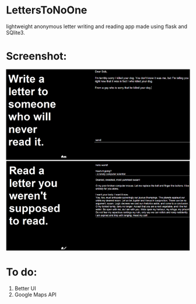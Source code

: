 LettersToNoOne
==============

lightweight anonymous letter writing and reading app made using flask and SQlite3.

Screenshot:
=========
![screenshot](/screenshot.png)
![screenshot](/screenshot1.png)

To do:
=========
1. Better UI
2. Google Maps API
